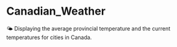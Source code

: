 # Canadian_Weather
🌤️ Displaying the average provincial temperature and the current temperatures for cities in Canada.
